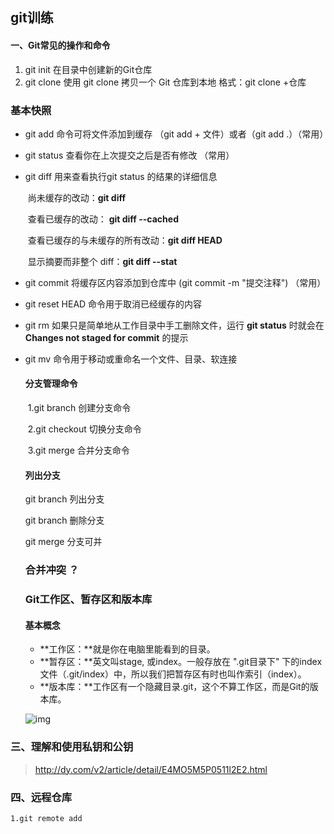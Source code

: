 ## git训练

#### 一、Git常见的操作和命令

1. git init          在目录中创建新的Git仓库
2. git clone       使用 git clone 拷贝一个 Git 仓库到本地   格式：git clone +仓库

### 基本快照

* git add        命令可将文件添加到缓存   （git add + 文件）或者（git add .）（常用）

* git status    查看你在上次提交之后是否有修改   （常用）

* git diff          用来查看执行git status 的结果的详细信息

  ​				尚未缓存的改动：**git diff**

  ​				查看已缓存的改动： **git diff --cached**

  ​				查看已缓存的与未缓存的所有改动：**git diff HEAD**

  ​				显示摘要而非整个 diff：**git diff --stat**

* git commit      将缓存区内容添加到仓库中  (git commit -m "提交注释")  （常用）

* git reset HEAD   命令用于取消已经缓存的内容

* git rm     如果只是简单地从工作目录中手工删除文件，运行 **git status** 时就会在 **Changes not         staged for commit** 的提示

* git mv    命令用于移动或重命名一个文件、目录、软连接

  #### 分支管理命令
  
  ​	1.git branch     创建分支命令
  
  ​	2.git checkout    切换分支命令
  
  ​	3.git merge        合并分支命令
  
  #### 列出分支
  
  git branch   列出分支
  
  git branch   删除分支
  
  git merge    分支可并
  
  
  
  ### 合并冲突 ？
  
  
  
  
  
  
  
  ### Git工作区、暂存区和版本库
  
  #### 基本概念
  
  - **工作区：**就是你在电脑里能看到的目录。
  - **暂存区：**英文叫stage, 或index。一般存放在 ".git目录下" 下的index文件（.git/index）中，所以我们把暂存区有时也叫作索引（index）。
  - **版本库：**工作区有一个隐藏目录.git，这个不算工作区，而是Git的版本库。
  
  ![img](https://www.runoob.com/wp-content/uploads/2015/02/1352126739_7909.jpg)

### 三、理解和使用私钥和公钥

> http://dy.com/v2/article/detail/E4MO5M5P0511l2E2.html



### 四、远程仓库

```
1.git remote add 
```

